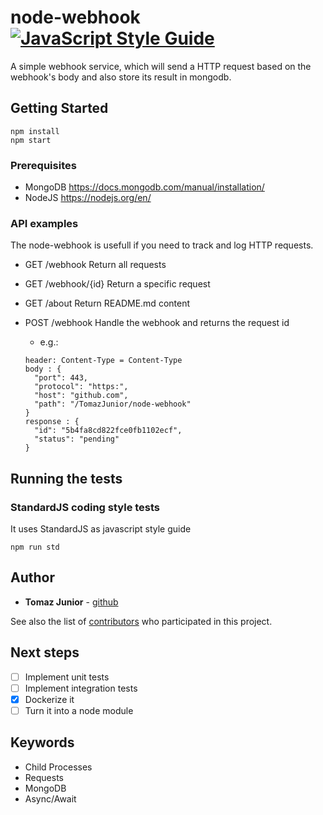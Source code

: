 # node-webhook [![JavaScript Style Guide](https://img.shields.io/badge/code_style-standard-brightgreen.svg)](https://github.com/feross/standard) 

A simple webhook service, which will send a HTTP request based on the webhook's body and also store its result in mongodb.


## Getting Started

```
npm install
npm start
```

### Prerequisites

- MongoDB https://docs.mongodb.com/manual/installation/
- NodeJS https://nodejs.org/en/

### API examples

The node-webhook is usefull if you need to track and log HTTP requests.

- GET /webhook Return all requests

- GET /webhook/{id} Return a specific request

- GET /about Return README.md content

- POST /webhook Handle the webhook and returns the request id
  - e.g.:
  
  ```
  header: Content-Type = Content-Type
  body : {
    "port": 443,
    "protocol": "https:",
    "host": "github.com",
    "path": "/TomazJunior/node-webhook"
  }
  response : {
    "id": "5b4fa8cd822fce0fb1102ecf",
    "status": "pending"
  }
  ```

## Running the tests

### StandardJS coding style tests

It uses StandardJS as javascript style guide

```
npm run std
```

## Author

* **Tomaz Junior** - [github](https://github.com/TomazJunior)

See also the list of [contributors](https://github.com/TomazJunior/node-webhook/contributors) who participated in this project.

## Next steps

- [ ] Implement unit tests
- [ ] Implement integration tests
- [x] Dockerize it
- [ ] Turn it into a node module

## Keywords
- Child Processes
- Requests
- MongoDB
- Async/Await

